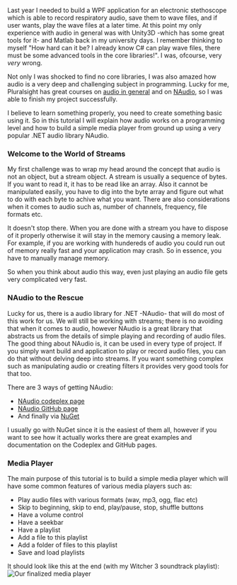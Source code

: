 Last year I needed to build a WPF application for an electronic stethoscope which is able to record respiratory audio, save them to wave files, and if user wants, play the wave files at a later time. At this point my only experience with audio in general was with Unity3D -which has some great tools for it- and Matlab back in my university days. I remember thinking to myself "How hard can it be? I already know C# can play wave files, there must be some advanced tools in the core libraries!". I was, ofcourse, very *very* wrong.

Not only I was shocked to find no core libraries, I was also amazed how audio is a very deep and challenging subject in programming. Lucky for me, Pluralsight has great courses on [audio in general](https://www.pluralsight.com/courses/digital-audio-fundamentals) and on [NAudio](https://www.pluralsight.com/courses/audio-programming-naudio), so I was able to finish my project successfully.

I believe to learn something properly, you need to create something basic using it. So in this tutorial I will explain how audio works on a programming level and how to build a simple media player from ground up using a very popular .NET audio library NAudio.

### Welcome to the World of Streams
My first challenge was to wrap my head around the concept that audio is not an object, but a stream object. A stream is usually a sequence of bytes. If you want to read it, it has to be read like an array. Also it cannot be manipulated easily, you have to dig into the byte array and figure out what to do with each byte to achive what you want. There are also considerations when it comes to audio such as, number of channels, frequency, file formats etc.

It doesn't stop there. When you are done with a stream you have to dispose of it properly otherwise it will stay in the memory causing a memory leak. For example, if you are working with hundereds of audio you could run out of memory really fast and your application may crash. So in essence, you have to manually manage memory.

So when you think about audio this way, even just playing an audio file gets very complicated very fast.

### NAudio to the Rescue
Lucky for us, there is a audio library for .NET -NAudio- that will do most of this work for us. We will still be working with streams; there is no avoiding that when it comes to audio, however NAudio is a great library that abstracts us from the details of simple playing and recording of audio files. The good thing about NAudio is, it can be used in every type of project. If you simply want build and application to play or record audio files, you can do that without delving deep into streams. If you want something complex such as manipulating audio or creating filters it provides very good tools for that too.

There are 3 ways of getting NAudio:
- [NAudio codeplex page](https://naudio.codeplex.com/)
- [NAudio GitHub page](https://github.com/naudio/NAudio)
- And finally via [NuGet](https://www.nuget.org/packages/NAudio/)

I usually go with NuGet since it is the easiest of them all, however if you want to see how it actually works there are great examples and documentation on the Codeplex and GitHub pages.

### Media Player

The main purpose of this tutorial is to build a simple media player which will have some common features of various media players such as:
- Play audio files with various formats (wav, mp3, ogg, flac etc)
- Skip to beginning, skip to end, play/pause, stop, shuffle buttons
- Have a volume control
- Have a seekbar
- Have a playlist
- Add a file to this playlist
- Add a folder of files to this playlist
- Save and load playlists

It should look like this at the end (with my Witcher 3 soundtrack playlist):
![Our finalized media player](https://raw.githubusercontent.com/pluralsight/guides/master/images/71e4ccf5-4301-4b3f-8cb2-7fde9b7a816e.png)











